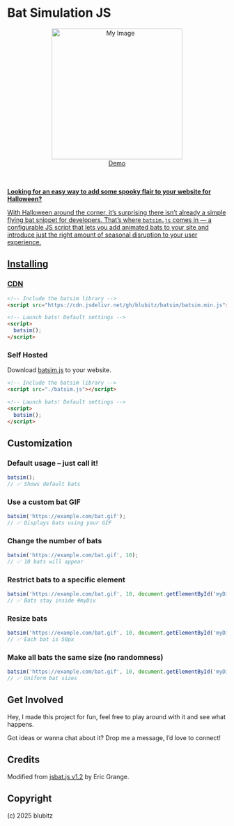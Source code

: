 # Bat Simulation JS

<div align="center">
  <img src="https://github.com/user-attachments/assets/42519624-d1d0-4bfb-b443-c70d5d8655f4" alt="My Image" width="300"/>
</div>
<div align="center">
  <a href="">Demo</div>
</div>
<br>
<br>

__Looking for an easy way to add some spooky flair to your website for Halloween?__

With Halloween around the corner, it’s surprising there isn’t already a simple flying bat snippet for developers. That’s where `batsim.js` comes in — a configurable JS script that lets you add animated bats to your site and introduce just the right amount of seasonal disruption to your user experience.

## Installing

### CDN

```html
<!-- Include the batsim library -->
<script src="https://cdn.jsdelivr.net/gh/blubitz/batsim/batsim.min.js"></script>

<!-- Launch bats! Default settings -->
<script>
  batsim();
</script>
```

### Self Hosted

Download [batsim.js](https://cdn.jsdelivr.net/gh/blubitz/batsim/batsim.js) to your website.
```html
<!-- Include the batsim library -->
<script src="./batsim.js"></script>

<!-- Launch bats! Default settings -->
<script>
  batsim();
</script>

```


## Customization

### Default usage – just call it!

```javascript
batsim(); 
// ✅ Shows default bats
```

### Use a custom bat GIF

```javascript
batsim('https://example.com/bat.gif'); 
// ✅ Displays bats using your GIF
```

### Change the number of bats

```javascript
batsim('https://example.com/bat.gif', 10); 
// ✅ 10 bats will appear
```

### Restrict bats to a specific element

```javascript
batsim('https://example.com/bat.gif', 10, document.getElementById('myDiv')); 
// ✅ Bats stay inside #myDiv
```

### Resize bats

```javascript
batsim('https://example.com/bat.gif', 10, document.getElementById('myDiv'), 50); 
// ✅ Each bat is 50px
```

### Make all bats the same size (no randomness)

```javascript
batsim('https://example.com/bat.gif', 10, document.getElementById('myDiv'), 50, false); 
// ✅ Uniform bat sizes
```

## Get Involved

Hey, I made this project for fun, feel free to play around with it and see what happens.

Got ideas or wanna chat about it? Drop me a message, I’d love to connect!

## Credits

Modified from [jsbat.js v1.2](https://www.delphitools.info/2013/10/30/pimp-your-website-with-an-halloween-bat/) by Eric Grange.

## Copyright

(c) 2025 blubitz
